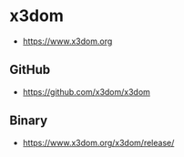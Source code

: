 # x3dom

* https://www.x3dom.org

## GitHub

* https://github.com/x3dom/x3dom

## Binary

* https://www.x3dom.org/x3dom/release/
